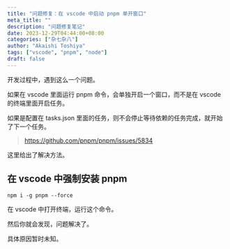 ```yaml
---
title: "问题修复：在 vscode 中启动 pnpm 单开窗口"
meta_title: ""
description: "问题修复笔记"
date: 2023-12-29T04:44:00+08:00
categories: ["杂七杂八"]
author: "Akaishi Toshiya"
tags: ["vscode", "pnpm", "node"]
draft: false
---
```


开发过程中，遇到这么一个问题。

如果在 vscode 里面运行 pnpm 命令，会单独开启一个窗口，而不是在 vscode 的终端里面开启任务。

如果是配置在 tasks.json 里面的任务，则不会停止等待依赖的任务完成，就开始了下一个任务。

> https://github.com/pnpm/pnpm/issues/5834

这里给出了解决方法。

## 在 vscode 中强制安装 pnpm

```shell
npm i -g pnpm --force
```

在 vscode 中打开终端，运行这个命令。

然后你就会发现，问题解决了。

具体原因暂时未知。
